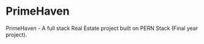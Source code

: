 # PrimeHaven
PrimeHaven - A full stack Real Estate project built on PERN Stack (Final year project).
